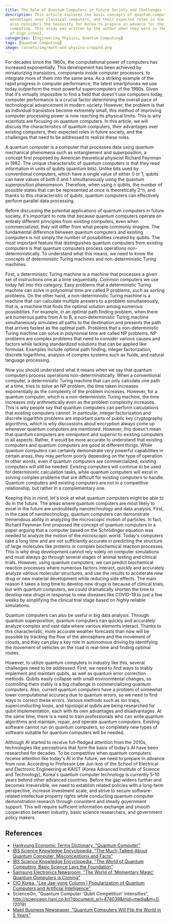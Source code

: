 ```yaml
---
title: The Role of Quantum Computers in Future Society and Challenges to Overcome
description: This article explores the basic concepts of quantum computers, their
  advantages over classical computers, and their expected roles in the future. It
  also considers the necessity for Korea to prepare in advance for the era of quantum
  computing. This essay was written by the author when they were in their second year
  of high school.
categories: [Engineering Physics, Quantum Computing]
tags: [Quantum Computing]
image: /assets/img/math-and-physics-cropped.png
---
```

For decades since the 1960s, the computational power of computers has increased exponentially. This development has been achieved by miniaturizing transistors, components inside computer processors, to integrate more of them into the same area. As a striking example of the rapid progress in computer performance, the latest smartphones we use today outperform the most powerful supercomputers of the 1990s. Given that it's virtually impossible to find a field that doesn't use computers today, computer performance is a crucial factor determining the overall pace of technological advancement in modern society. However, the problem is that as individual transistors become extremely small, this method of improving computer processing power is now reaching its physical limits. This is why scientists are focusing on quantum computers. In this article, we will discuss the characteristics of quantum computers, their advantages over existing computers, their expected roles in future society, and the challenges that need to be addressed to realize these roles.

A quantum computer is a computer that processes data using quantum mechanical phenomena such as entanglement and superposition, a concept first proposed by American theoretical physicist Richard Feynman in 1982. 
The unique characteristic of quantum computers is that they read information in units of qubits (quantum bits). Unlike bits used by conventional computers, which have a single value of either 0 or 1, qubits can have values of both 0 and 1 simultaneously using the quantum superposition phenomenon. Therefore, when using n qubits, the number of possible states that can be represented at once is theoretically 2^n, and thanks to this characteristic of qubits, quantum computers can effectively perform parallel data processing.

Before discussing the potential applications of quantum computers in future society, it's important to note that because quantum computers operate on entirely different principles from existing computers, even when commercialized, they will differ from what people commonly imagine. The fundamental difference between quantum computers and existing computers is not simply the number of possibilities created by qubits. The most important feature that distinguishes quantum computers from existing computers is that quantum computers process operations non-deterministically. To understand what this means, we need to know the concepts of deterministic Turing machines and non-deterministic Turing machines.

First, a deterministic Turing machine is a machine that processes a given set of instructions one at a time sequentially. Common computers we use today fall into this category. Easy problems that a deterministic Turing machine can solve in polynomial time are called P problems, such as sorting problems.
On the other hand, a non-deterministic Turing machine is a machine that can calculate multiple answers to a problem simultaneously, that is, a machine that finds the optimal solution among numerous possibilities. For example, in an optimal path finding problem, when there are numerous paths from A to B, a non-deterministic Turing machine simultaneously simulates all paths to the destination and presents the path that arrives fastest as the optimal path. Problems that a non-deterministic Turing machine can solve in polynomial time are called NP problems.
NP problems are complex problems that need to consider various causes and factors while lacking standardized solutions that can be applied like formulas. Examples include optimal path finding, integer factorization, discrete logarithms, analysis of complex systems such as fluids, and natural language processing.

Now you should understand what it means when we say that quantum computers process operations non-deterministically. When a conventional computer, a deterministic Turing machine that can only calculate one path at a time, tries to solve an NP problem, the time taken increases exponentially as the complexity of the problem increases. However, for a quantum computer, which is a non-deterministic Turing machine, the time increases only arithmetically even as the problem complexity increases. This is why people say that quantum computers can perform calculations that existing computers cannot. In particular, integer factorization and discrete logarithm problems are important parts of public key cryptography algorithms, which is why discussions about encryption always come up whenever quantum computers are mentioned.
However, this doesn't mean that quantum computers are omnipotent and superior to existing computers in all aspects. Rather, it would be more accurate to understand that existing computers and quantum computers are good at different things. While quantum computers can certainly demonstrate very powerful capabilities in certain areas, they may perform poorly depending on the type of operation. In other words, even if quantum computers are commercialized, existing computers will still be needed.
Existing computers will continue to be used for deterministic calculation tasks, while quantum computers will excel in solving complex problems that are difficult for existing computers to handle. Quantum computers and existing computers are not in a competitive relationship, but rather in a complementary one.

Keeping this in mind, let's look at what quantum computers might be able to do in the future. The areas where quantum computers are most likely to excel in the future are undoubtedly nanotechnology and data analysis. First, in the case of nanotechnology, quantum computers can demonstrate tremendous ability in analyzing the microscopic motion of particles. In fact, Richard Feynman first proposed the concept of quantum computers in a paper arguing that a computer based on the Schrödinger equation was needed to analyze the motion of the microscopic world.
Today's computers take a long time and are not sufficiently accurate in predicting the structure of large molecules like proteins or complex biochemical reaction processes. This is why drug development cannot rely solely on computer simulations and must always go through several stages of animal testing and clinical trials. However, using quantum computers, we can predict biochemical reaction processes where numerous factors interact, quickly and accurately analyze various molecular structures, and use the results to accelerate new drug or new material development while reducing side effects. The main reason it takes a long time to develop new drugs is because of clinical trials, but with quantum computers, we could dramatically shorten the time to develop new drugs in response to new diseases like COVID-19 to just a few weeks by simplifying the clinical trial stage based on highly reliable simulations.

Quantum computers can also be useful in big data analysis. Through quantum superposition, quantum computers can quickly and accurately analyze complex and vast data where various elements interact. Thanks to this characteristic, more accurate weather forecasts than now will be possible by tracking the flow of the atmosphere and the movement of clouds, and they can play a key role in autonomous driving by identifying the movement of vehicles on the road in real-time and finding optimal routes.

However, to utilize quantum computers in industry like this, several challenges need to be addressed. First, we need to find ways to stably implement and maintain qubits, as well as quantum error correction methods. Qubits easily collapse with small environmental changes, so controlling them stably is a big challenge in commercializing quantum computers. Also, current quantum computers have a problem of somewhat lower computational accuracy due to quantum errors, so we need to find ways to correct these errors. Various methods such as ion traps, superconducting loops, and topological qubits are being researched for qubit implementation, each with its own advantages and disadvantages.
At the same time, there is a need to train professionals who can write quantum algorithms and maintain, repair, and operate quantum computers. Existing software cannot run on quantum computers, so completely new types of software suitable for quantum computers will be needed.

Although AI started to receive full-fledged attention from the 2010s, technologies like perceptrons that form the basis of today's AI have been researched for decades. To be competitive when quantum computers receive attention like today's AI in the future, we need to prepare in advance from now.
According to Professor Lee Jun-koo of the School of Electrical and Electronic Engineering at KAIST (Korea Advanced Institute of Science and Technology), Korea's quantum computer technology is currently 5-10 years behind other advanced countries. Before the gap widens further and becomes irreversible, we need to establish related policies with a long-term perspective, increase investment scale, and strive to secure software-related intellectual property rights while conducting quantum computer demonstration research through consistent and steady government support. This will require sufficient information exchange and smooth cooperation between industry, basic science researchers, and government policy makers.

## References
- [Hankyung Economic Terms Dictionary, "Quantum Computer"](https://dic.hankyung.com/economy/view/?seq=11787)
- [IBS Science Knowledge Encyclopedia, "The Much-Talked-About Quantum Computer, Misconceptions and Facts"](https://www.ibs.re.kr/cop/bbs/BBSMSTR_000000000901/selectBoardArticle.do?nttId=14100)
- [IBS Science Knowledge Encyclopedia, "The World of Quantum Computing, Basic Science Lays the Foundation"](https://www.ibs.re.kr/cop/bbs/BBSMSTR_000000000901/selectBoardArticle.do?nttId=14274)
- [Samsung Electronics Newsroom, "The World of 'Momentary Magic' Quantum Computers is Coming"](https://news.samsung.com/kr/찰나의-마법-양자컴퓨터-세계가-온다)
- [CIO Korea, "Lee Jae-yong Column \| Popularization of Quantum Computers and Artificial Intelligence"](https://www.ciokorea.com/news/38257)
- ScienceOn, "Quantum Computer 'Qubit Competition' Intensifies", http://scienceon.hani.co.kr/?document_srl=474039&mid=media&m=0, (2019)
- [Maeil Business Newspaper, "Quantum Computers Will Flip the World in 5 Years"](https://www.mk.co.kr/news/business/view/2018/08/515351/)
